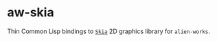 # aw-skia

Thin Common Lisp bindings to [`Skia`](https://skia.org/) 2D graphics library for
`alien-works`.

